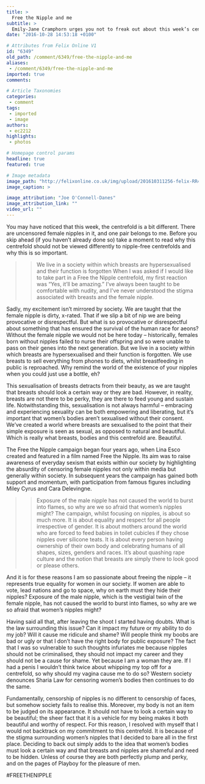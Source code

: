 ```yaml
---
title: >
  Free the Nipple and me
subtitle: >
  Emily-Jane Cramphorn urges you not to freak out about this week’s centrefold
date: "2016-10-28 14:53:18 +0100"

# Attributes from Felix Online V1
id: "6349"
old_path: /comment/6349/free-the-nipple-and-me
aliases:
 - /comment/6349/free-the-nipple-and-me
imported: true
comments:

# Article Taxonomies
categories:
 - comment
tags:
 - imported
 - image
authors:
 - ec2212
highlights:
 - photos

# Homepage control params
headline: true
featured: true

# Image metadata
image_path: "http://felixonline.co.uk/img/upload/201610311256-felix-RR4.jpg"
image_caption: >

image_attribution: "Joe O'Connell-Danes"
image_attribution_link: ""
video_url: ""
---
```


You may have noticed that this week, the centrefold is a bit different. There are uncensored female nipples in it, and one pair belongs to me. Before you skip ahead (if you haven’t already done so) take a moment to read why this centrefold should not be viewed differently to nipple-free centrefolds and why this is so important.
> > We live in a society within which breasts are hypersexualised and their function is forgotten
When I was asked if I would like to take part in a Free the Nipple centrefold, my first reaction was “Yes, it’ll be amazing.” I’ve always been taught to be comfortable with nudity, and I’ve never understood the stigma associated with breasts and the female nipple.

Sadly, my excitement isn’t mirrored by society. We are taught that the female nipple is dirty, x-rated. That if we slip a bit of nip we are being provocative or disrespectful. But what is so provocative or disrespectful about something that has ensured the survival of the human race for aeons? Without the female nipple we would not be here today – historically, females born without nipples failed to nurse their offspring and so were unable to pass on their genes into the next generation. But we live in a society within which breasts are hypersexualised and their function is forgotten. We use breasts to sell everything from phones to diets, whilst breastfeeding in public is reproached. Why remind the world of the existence of your nipples when you could just use a bottle, eh?

This sexualisation of breasts detracts from their beauty, as we are taught that breasts should look a certain way or they are bad. However, in reality, breasts are not there to be perky, they are there to feed young and sustain life. Notwithstanding this, sexualisation is not always harmful – embracing and experiencing sexuality can be both empowering and liberating, but it’s important that women’s bodies aren’t sexualised without their consent. We’ve created a world where breasts are sexualised to the point that their simple exposure is seen as sexual, as opposed to natural and beautiful. Which is really what breasts, bodies and this centrefold are. Beautiful.

The Free the Nipple campaign began four years ago, when Lina Esco created and featured in a film named Free the Nipple. Its aim was to raise awareness of everyday sexism that exists within our society by highlighting the absurdity of censoring female nipples not only within media but generally within society. In subsequent years the campaign has gained both support and momentum, with participation from famous figures including Miley Cyrus and Cara Delevingne.
> > Exposure of the male nipple has not caused the world to burst into flames, so why are we so afraid that women’s nipples might?
The campaign, whilst focusing on nipples, is about so much more. It is about equality and respect for all people irrespective of gender. It is about mothers around the world who are forced to feed babies in toilet cubicles if they chose nipples over silicone teats. It is about every person having ownership of their own body and celebrating humans of all shapes, sizes, genders and races. It’s about quashing rape culture and the notion that breasts are simply there to look good or please others.

And it is for these reasons I am so passionate about freeing the nipple – it represents true equality for women in our society. If women are able to vote, lead nations and go to space, why on earth must they hide their nipples? Exposure of the male nipple, which is the vestigial twin of the female nipple, has not caused the world to burst into flames, so why are we so afraid that women’s nipples might?

Having said all that, after leaving the shoot I started having doubts. What is the law surrounding this issue? Can it impact my future or my ability to do my job? Will it cause me ridicule and shame? Will people think my boobs are bad or ugly or that I don’t have the right body for public exposure?
The fact that I was so vulnerable to such thoughts infuriates me because nipples should not be criminalised, they should not impact my career and they should not be a cause for shame. Yet because I am a woman they are. If I had a penis I wouldn’t think twice about whipping my top off for a centrefold, so why should my vagina cause me to do so? Western society denounces Sharia Law for censoring women’s bodies then continues to do the same.

Fundamentally, censorship of nipples is no different to censorship of faces, but somehow society fails to realise this. Moreover, my body is not an item to be judged on its appearance. It should not have to look a certain way to be beautiful; the sheer fact that it is a vehicle for my being makes it both beautiful and worthy of respect. For this reason, I resolved with myself that I would not backtrack on my commitment to this centrefold. It is because of the stigma surrounding women’s nipples that I decided to bare all in the first place. Deciding to back out simply adds to the idea that women’s bodies must look a certain way and that breasts and nipples are shameful and need to be hidden. Unless of course they are both perfectly plump and perky, and on the pages of Playboy for the pleasure of men.

#FREETHENIPPLE
